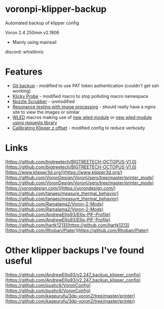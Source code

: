 # voronpi-klipper-backup
Automated backup of klipper config

Voron 2.4 250mm v2.1906
- Mainly using mainsail

discord: whistlinric

# Features
- [Git backup](https://github.com/th33xitus/kiauh/wiki/How-to-autocommit-config-changes-to-github%3F) - modified to use PAT token authentication (couldn't get ssh working)
- [Klicky Probe](https://github.com/jlas1/Klicky-Probe) - modified macro to stop polluting macro namespace
- [Nozzle Scrubber](https://github.com/VoronDesign/VoronUsers/tree/master/printer_mods/edwardyeeks/Decontaminator_Purge_Bucket_&_Nozzle_Scrubber) - unmodified
- [Resonance testing with image processing](https://www.klipper3d.org/Measuring_Resonances.html) - should really have a nginx site to view the images or similar
- [WLED](https://kno.wled.ge/) macros making use of [new wled module](https://github.com/richardjm/klipper/blob/richardjm/wled-module/klippy/extras/wled.py) or [new wled module using requests library](https://github.com/richardjm/klipper/blob/richardjm/wled-module-requests/klippy/extras/wled.py)
- [Calibrating Klipper z offset](https://github.com/protoloft/klipper_z_calibration) - modified config to reduce verbosity

# Links

[https://github.com/bigtreetech/BIGTREETECH-OCTOPUS-V1.0](https://github.com/bigtreetech/BIGTREETECH-OCTOPUS-V1.0)  
[https://www.klipper3d.org/](https://www.klipper3d.org/)  
[https://github.com/VoronDesign/VoronUsers/tree/master/printer_mods](https://github.com/VoronDesign/VoronUsers/tree/master/printer_mods)  
[https://vorondesign.com/](https://vorondesign.com/)  
[https://github.com/tanaes/measure_thermal_behavior](https://github.com/tanaes/measure_thermal_behavior)  
[https://github.com/Ramalama2/Voron-2-Mods](https://github.com/Ramalama2/Voron-2-Mods)  
[https://github.com/AndrewEllis93/Ellis-PIF-Profile](https://github.com/AndrewEllis93/Ellis-PIF-Profile)  
[https://github.com/hartk1213](https://github.com/hartk1213)  
[https://github.com/Rhoban/Plater](https://github.com/Rhoban/Plater)  

# Other klipper backups I've found useful
[https://github.com/AndrewEllis93/v2.247_backup_klipper_config](https://github.com/AndrewEllis93/v2.247_backup_klipper_config)  
[https://github.com/pushc6/VoronConfig](https://github.com/pushc6/VoronConfig)  
[https://github.com/kageurufu/3dp-voron2/tree/master/printer](https://github.com/kageurufu/3dp-voron2/tree/master/printer)  
